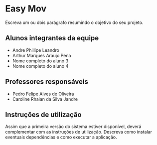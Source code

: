 # Easy Mov

Escreva um ou dois parágrafo resumindo o objetivo do seu projeto.

## Alunos integrantes da equipe

* Andre Phillipe Leandro
* Arthur Marques Araujo Pena
* Nome completo do aluno 3
* Nome completo do aluno 4

## Professores responsáveis

* Pedro Felipe Alves de Oliveira
* Caroline Rhaian da Silva Jandre

## Instruções de utilização

Assim que a primeira versão do sistema estiver disponível, deverá complementar com as instruções de utilização. Descreva como instalar eventuais dependências e como executar a aplicação.

